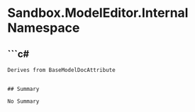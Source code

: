 # Sandbox.ModelEditor.Internal Namespace

## ```c#
```c#
Derives from BaseModelDocAttribute
```
```

## Summary

No Summary
